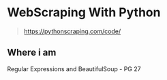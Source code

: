 # WebScraping With Python

> https://pythonscraping.com/code/


## Where i am

Regular Expressions and BeautifulSoup - PG 27